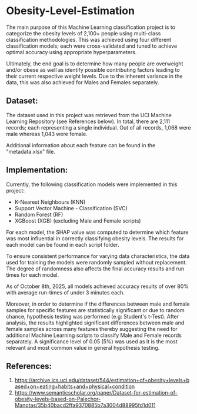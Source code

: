 # Obesity-Level-Estimation

The main purpose of this Machine Learning classification project is to categorize the obesity levels of 2,100+ people using multi-class classification methodologies. This was achieved using four different classification models; each were cross-validated and tuned to achieve optimal accuracy using appropriate hyperparameters.

Ultimately, the end goal is to determine how many people are overweight and/or obese as well as identify possible contributing factors leading to their current respective weight levels. Due to the inherent variance in the data, this was also achieved for Males and Females separately.

## Dataset:

The dataset used in this project was retrieved from the UCI Machine Learning Repository (see References below). In total, there are 2,111 records; each representing a single individual. Out of all records, 1,068 were male whereas 1,043 were female. 

Additional information about each feature can be found in the "metadata.xlsx" file.

## Implementation:

Currently, the following classification models were implemented in this project:

- K-Nearest Neighbours (KNN)
- Support Vector Machine - Classification (SVC)
- Random Forest (RF)
- XGBoost (XGB) (excluding Male and Female scripts)

For each model, the SHAP value was computed to determine which feature was most influential in correctly classifying obesity levels. The results for each model can be found in each script folder. 

To ensure consistent performance for varying data characteristics, the data used for training the models were randomly sampled without replacement. The degree of randomness also affects the final accuracy results and run times for each model.

As of October 8th, 2025, all models achieved accuracy results of over 80% with average run-times of under 3 minutes each.

Moreover, in order to determine if the differences between male and female samples for specific features are statistically significant or due to random chance, hypothesis testing was performed (e.g: Student's t-Test). After analysis, the results highlighted significant differences between male and female samples across many features thereby suggesting the need for additional Machine Learning scripts to classify Male and Female records separately. A significance level of 0.05 (5%) was used as it is the most relevant and most common value in general hypothesis testing.

## References:

1. https://archive.ics.uci.edu/dataset/544/estimation+of+obesity+levels+based+on+eating+habits+and+physical+condition
2. https://www.semanticscholar.org/paper/Dataset-for-estimation-of-obesity-levels-based-on-Palechor-Manotas/35b40bacd2ffa9370885b7a3004d88995fd1d011

